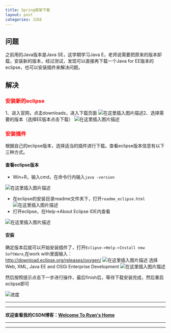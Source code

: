 ```yaml
---
title: Spring框架下载
layout: post
categories: J2EE
---
```



## 问题
之前用的Java版本是Java SE，这学期学习Java E，老师说需要把原来的版本卸载，安装新的版本，经过测试，发现可以直接再下载一个Java for EE版本的eclipse，也可以安装插件来解决问题。 

## 解决
### <font color="red">安装新的eclipse</font>
1、进入官网，点击downloads，进入下载页面
![在这里插入图片描述](https://img-blog.csdnimg.cn/20200210100036148.png?x-oss-process=image/watermark,type_ZmFuZ3poZW5naGVpdGk,shadow_10,text_aHR0cHM6Ly9ibG9nLmNzZG4ubmV0L3FxXzQxNDIyNDQ4,size_16,color_FFFFFF,t_70)2、选择需要的版本（选择EE版本点击下载）
![在这里插入图片描述](https://img-blog.csdnimg.cn/20200210100544860.png?x-oss-process=image/watermark,type_ZmFuZ3poZW5naGVpdGk,shadow_10,text_aHR0cHM6Ly9ibG9nLmNzZG4ubmV0L3FxXzQxNDIyNDQ4,size_16,color_FFFFFF,t_70)

### <font color="red">安装插件</font>
根据自己的eclipse版本，选择适当的插件进行下载。查看eclipse版本信息有以下三种方式。

#### 查看eclipse版本

- Win+R，输入cmd，在命令行内输入`java -version`

![在这里插入图片描述](https://img-blog.csdnimg.cn/20200210100909640.png?x-oss-process=image/watermark,type_ZmFuZ3poZW5naGVpdGk,shadow_10,text_aHR0cHM6Ly9ibG9nLmNzZG4ubmV0L3FxXzQxNDIyNDQ4,size_16,color_FFFFFF,t_70)

- 在eclipse的安装目录readme文件夹下，打开`readme_eclipse.html`
![在这里插入图片描述](https://img-blog.csdnimg.cn/20200210101253507.png?x-oss-process=image/watermark,type_ZmFuZ3poZW5naGVpdGk,shadow_10,text_aHR0cHM6Ly9ibG9nLmNzZG4ubmV0L3FxXzQxNDIyNDQ4,size_16,color_FFFFFF,t_70)
- 打开eclipse，在Help->About Eclipse IDE内查看

![在这里插入图片描述](https://img-blog.csdnimg.cn/20200210101359309.png?x-oss-process=image/watermark,type_ZmFuZ3poZW5naGVpdGk,shadow_10,text_aHR0cHM6Ly9ibG9nLmNzZG4ubmV0L3FxXzQxNDIyNDQ4,size_16,color_FFFFFF,t_70)
#### 安装
确定版本后就可以开始安装插件了，打开`Eclipse->Help->Install new SoftWare`,在work with里面输入：http://download.eclipse.org/releases/oxygen/
![在这里插入图片描述](https://img-blog.csdnimg.cn/20200210101934944.png?x-oss-process=image/watermark,type_ZmFuZ3poZW5naGVpdGk,shadow_10,text_aHR0cHM6Ly9ibG9nLmNzZG4ubmV0L3FxXzQxNDIyNDQ4,size_16,color_FFFFFF,t_70)
选择 Web, XML, Java EE and OSGi Enterprise Development
![在这里插入图片描述](https://img-blog.csdnimg.cn/20200210102320329.png?x-oss-process=image/watermark,type_ZmFuZ3poZW5naGVpdGk,shadow_10,text_aHR0cHM6Ly9ibG9nLmNzZG4ubmV0L3FxXzQxNDIyNDQ4,size_16,color_FFFFFF,t_70)

然后按照提示点击下一步进行操作，最后finish后，等待下载安装完成，然后重启eclipse即可

![进度](https://img-blog.csdnimg.cn/20200210094814673.png?x-oss-process=image/watermark,type_ZmFuZ3poZW5naGVpdGk,shadow_10,text_aHR0cHM6Ly9ibG9nLmNzZG4ubmV0L3FxXzQxNDIyNDQ4,size_16,color_FFFFFF,t_70)





---
---
**欢迎查看我的CSDN博客：[Welcome To Ryan's Home](https://blog.csdn.net/qq_41422448)**

---
---